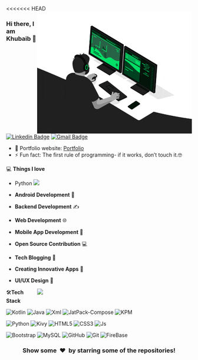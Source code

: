 <<<<<<< HEAD
<img align="right" src="https://github.com/khubaibbaloch/khubaibbaloch/blob/main/developer.gif" alt="Coder GIF" width="420" height="330">



### Hi there, I am Khubaib 👋
[![Linkedin Badge](https://img.shields.io/badge/-Khubaib-blue?style=flat-square&logo=Linkedin&logoColor=white&link=https://www.linkedin.com/in/rajaprerak/)](https://www.linkedin.com/in/khubaib-aziz-khan-42b39421a/)
[![Gmail Badge](https://img.shields.io/badge/-balochkhubaib008@gmail.com-c14438?style=flat-square&logo=Gmail&logoColor=white&link=mailto:rajaprerak@gmail.com)](mailto:balochkhubaib008@gmail.com) 

- 🎯 Portfolio website: [Portfolio](https://khubaibbaloch.github.io/Khubaib-Portfolio/)
- ⚡ Fun fact: The first rule of programming- if it works, don’t touch it.🤓

💻 **Things I love**
- Python <img src="https://media.giphy.com/media/WUlplcMpOCEmTGBtBW/giphy.gif" width="30"> 
- **Android Development** 📱
- **Backend Development** ✍️
- **Web Development** 🌐
- **Mobile App Development** 📲
- **Open Source Contribution** 💻
- **Tech Blogging** 📝
- **Creating Innovative Apps** 🚀
- **UI/UX Design** 🎨

    <a href="https://github.com/khubaibbaloch/github-readme-stats" title="Go to Source">
      <img align="right" width=420 height="auto" src="https://github-readme-stats.vercel.app/api?username=khubaibbaloch&show_icons=true&theme=dark&border_color=61dafb&hide_border=true&include_all_commits=true" />
    </a>
    
🛠**Tech Stack**

![Kotlin](https://img.shields.io/badge/-Kotlin-000000?style=flat&logo=Kotlin)
![Java](https://img.shields.io/badge/-Java-000000?style=flat&logo=Java)
![Xml](https://img.shields.io/badge/-Xml-000000?style=flat&logo=Xml)
![JatPack-Compose](https://img.shields.io/badge/JatPack-Compose-000000?style=flat-square&logo=amazon-JatPack-Compose)
![KPM](https://img.shields.io/badge/-KMP-000000?style=flat&logo=linux&logoColor=FCC624)

![Python](https://img.shields.io/badge/-Python-000000?style=flat&logo=python)
![Kivy](https://img.shields.io/badge/-Kivy-000000?style=flat&logo=Kivy)
![HTML5](https://img.shields.io/badge/-HTML5-000000?style=flat&logo=HTML5)
![CSS3](https://img.shields.io/badge/-CSS3-000000?style=flat&logo=CSS3)
![Js](https://img.shields.io/badge/-JavaScript-000000?style=flat&logo=Javascript)

![Bootstrap](https://img.shields.io/badge/-Bootstrap-000000?style=flat&logo=bootstrap)
![MySQL](https://img.shields.io/badge/-MySQL-000000?style=flat&logo=MySQL)
![GitHub](https://img.shields.io/badge/-GitHub-000000?style=flat&logo=github&logoColor=FFFFFF)
![Git](https://img.shields.io/badge/-Git-000000?style=flat&logo=git&logoColor=F05032)
![FireBase](https://img.shields.io/badge/-FireBase-000000?style=flat&logo=FireBase)

<div align="center">
    <h3 align="center">Show some &nbsp;❤️&nbsp; by starring some of the repositories!</h3>
</div>
